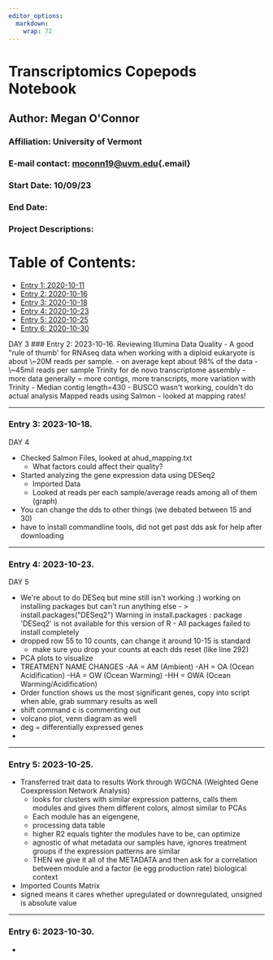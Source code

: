 ```yaml
---
editor_options: 
  markdown: 
    wrap: 72
---
```


# Transcriptomics Copepods Notebook

## Author: Megan O'Connor

### Affiliation: University of Vermont

### E-mail contact: [moconn19\@uvm.edu](mailto:moconn19@uvm.edu){.email}

### Start Date: 10/09/23

### End Date:

### Project Descriptions:

# Table of Contents:

-   [Entry 1: 2020-10-11](#id-section1)
-   [Entry 2: 2020-10-16](#id-section2)
-   [Entry 3: 2020-10-18](#id-section3)
-   [Entry 4: 2020-10-23](#id-section4)
-   [Entry 5: 2020-10-25](#id-section5)
-   [Entry 6: 2020-10-30](#id-section6)

<div id='id-section2'/>
DAY 3
### Entry 2: 2023-10-16. Reviewing Illumina Data Quality 
- A good "rule of thumb' for RNAseq data when working with a diploid eukaryote is about \~20M reads per sample. 
- on average kept about 98% of the data 
- \~45mil reads per sample Trinity for de novo transcriptome assembly 
- more data generally = more contigs, more transcripts, more variation with Trinity 
- Median contig length=430 
- BUSCO wasn't working, couldn't do actual analysis Mapped reads using Salmon 
- looked at mapping rates!

------------------------------------------------------------------------

<div id='id-section3'/>

### Entry 3: 2023-10-18.
DAY 4
-   Checked Salmon Files, looked at ahud_mapping.txt
    -   What factors could affect their quality?
-   Started analyzing the gene expression data using DESeq2
    -   Imported Data
    -   Looked at reads per each sample/average reads among all of them
        (graph)
-   You can change the dds to other things (we debated between 15 and
    30)
-   have to install commandline tools, did not get past dds ask for help
    after downloading

------------------------------------------------------------------------

<div id='id-section3'/>

### Entry 4: 2023-10-23.
DAY 5
-   We're about to do DESeq but mine still isn't working :) working on
    installing packages but can't run anything else - \>
    install.packages("DESeq2") Warning in install.packages : package
    'DESeq2' is not available for this version of R - All packages
    failed to install completely
-   dropped row 55 to 10 counts, can change it around 10-15 is standard
      - make sure you drop your counts at each dds reset (like line 292)
-   PCA plots to visualize
-   TREATMENT NAME CHANGES -AA = AM (Ambient) -AH = OA (Ocean
    Acidification) -HA = OW (Ocean Warming) -HH = OWA (Ocean
    Warming/Acidification)
-   Order function shows us the most significant genes, copy into script
    when able, grab summary results as well
- shift command c is commenting out
- volcano plot, venn diagram as well
- deg = differentially expressed genes
- 
------------------------------------------------------------------------

<div id='id-section3'/>

### Entry 5: 2023-10-25.
- Transferred trait data to results
Work through WGCNA (Weighted Gene Coexpression Network Analysis)
    - looks for clusters with similar expression patterns, calls them modules          and gives them different colors, almost similar to PCAs
    - Each module has an eigengene,
    - processing data table
    - higher R2 equals tighter the modules have to be, can optimize
    - agnostic of what metadata our samples have, ignores treatment groups if         the expression patterns are similar
    - THEN we give it all of the METADATA and then ask for a correlation              between module and a factor (ie egg production rate) biological               context
- Imported Counts Matrix
- signed means it cares whether upregulated or downregulated, unsigned is absolute value
------------------------------------------------------------------------

<div id='id-section3'/>

### Entry 6: 2023-10-30.
- 
